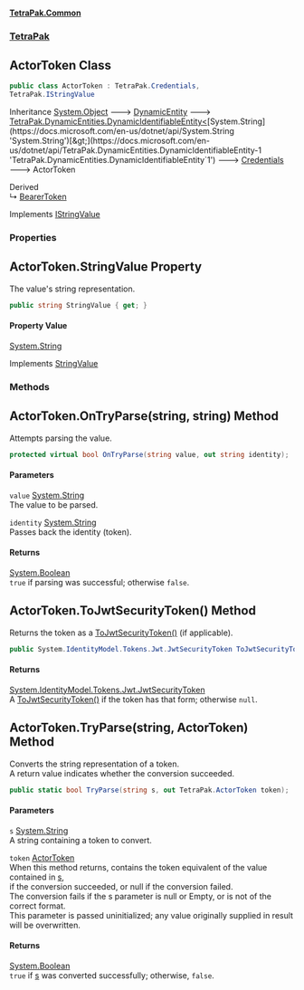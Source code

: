 #### [TetraPak.Common](index.md 'index')
### [TetraPak](TetraPak.md 'TetraPak')
## ActorToken Class
```csharp
public class ActorToken : TetraPak.Credentials,
TetraPak.IStringValue
```

Inheritance [System.Object](https://docs.microsoft.com/en-us/dotnet/api/System.Object 'System.Object') &#129106; [DynamicEntity](TetraPak_DynamicEntities_DynamicEntity.md 'TetraPak.DynamicEntities.DynamicEntity') &#129106; [TetraPak.DynamicEntities.DynamicIdentifiableEntity&lt;](https://docs.microsoft.com/en-us/dotnet/api/TetraPak.DynamicEntities.DynamicIdentifiableEntity-1 'TetraPak.DynamicEntities.DynamicIdentifiableEntity`1')[System.String](https://docs.microsoft.com/en-us/dotnet/api/System.String 'System.String')[&gt;](https://docs.microsoft.com/en-us/dotnet/api/TetraPak.DynamicEntities.DynamicIdentifiableEntity-1 'TetraPak.DynamicEntities.DynamicIdentifiableEntity`1') &#129106; [Credentials](TetraPak_Credentials.md 'TetraPak.Credentials') &#129106; ActorToken  

Derived  
&#8627; [BearerToken](TetraPak_BearerToken.md 'TetraPak.BearerToken')  

Implements [IStringValue](TetraPak_IStringValue.md 'TetraPak.IStringValue')  
### Properties
<a name='TetraPak_ActorToken_StringValue'></a>
## ActorToken.StringValue Property
The value's string representation.  
```csharp
public string StringValue { get; }
```
#### Property Value
[System.String](https://docs.microsoft.com/en-us/dotnet/api/System.String 'System.String')

Implements [StringValue](TetraPak_IStringValue.md#TetraPak_IStringValue_StringValue 'TetraPak.IStringValue.StringValue')  
  
### Methods
<a name='TetraPak_ActorToken_OnTryParse(string_string)'></a>
## ActorToken.OnTryParse(string, string) Method
Attempts parsing the value.   
```csharp
protected virtual bool OnTryParse(string value, out string identity);
```
#### Parameters
<a name='TetraPak_ActorToken_OnTryParse(string_string)_value'></a>
`value` [System.String](https://docs.microsoft.com/en-us/dotnet/api/System.String 'System.String')  
The value to be parsed.  
  
<a name='TetraPak_ActorToken_OnTryParse(string_string)_identity'></a>
`identity` [System.String](https://docs.microsoft.com/en-us/dotnet/api/System.String 'System.String')  
Passes back the identity (token).  
  
#### Returns
[System.Boolean](https://docs.microsoft.com/en-us/dotnet/api/System.Boolean 'System.Boolean')  
`true` if parsing was successful; otherwise `false`.  
            
  
<a name='TetraPak_ActorToken_ToJwtSecurityToken()'></a>
## ActorToken.ToJwtSecurityToken() Method
Returns the token as a [ToJwtSecurityToken()](TetraPak_ActorToken.md#TetraPak_ActorToken_ToJwtSecurityToken() 'TetraPak.ActorToken.ToJwtSecurityToken()') (if applicable).  
```csharp
public System.IdentityModel.Tokens.Jwt.JwtSecurityToken ToJwtSecurityToken();
```
#### Returns
[System.IdentityModel.Tokens.Jwt.JwtSecurityToken](https://docs.microsoft.com/en-us/dotnet/api/System.IdentityModel.Tokens.Jwt.JwtSecurityToken 'System.IdentityModel.Tokens.Jwt.JwtSecurityToken')  
A [ToJwtSecurityToken()](TetraPak_ActorToken.md#TetraPak_ActorToken_ToJwtSecurityToken() 'TetraPak.ActorToken.ToJwtSecurityToken()') if the token has that form; otherwise `null`.  
  
<a name='TetraPak_ActorToken_TryParse(string_TetraPak_ActorToken)'></a>
## ActorToken.TryParse(string, ActorToken) Method
Converts the string representation of a token.  
A return value indicates whether the conversion succeeded.  
```csharp
public static bool TryParse(string s, out TetraPak.ActorToken token);
```
#### Parameters
<a name='TetraPak_ActorToken_TryParse(string_TetraPak_ActorToken)_s'></a>
`s` [System.String](https://docs.microsoft.com/en-us/dotnet/api/System.String 'System.String')  
A string containing a token to convert.  
  
<a name='TetraPak_ActorToken_TryParse(string_TetraPak_ActorToken)_token'></a>
`token` [ActorToken](TetraPak_ActorToken.md 'TetraPak.ActorToken')  
When this method returns, contains the token equivalent of the value contained in [s](TetraPak_ActorToken.md#TetraPak_ActorToken_TryParse(string_TetraPak_ActorToken)_s 'TetraPak.ActorToken.TryParse(string, TetraPak.ActorToken).s'),  
if the conversion succeeded, or null if the conversion failed.  
The conversion fails if the s parameter is null or Empty, or is not of the correct format.  
This parameter is passed uninitialized; any value originally supplied in result will be overwritten.  
  
#### Returns
[System.Boolean](https://docs.microsoft.com/en-us/dotnet/api/System.Boolean 'System.Boolean')  
`true` if [s](TetraPak_ActorToken.md#TetraPak_ActorToken_TryParse(string_TetraPak_ActorToken)_s 'TetraPak.ActorToken.TryParse(string, TetraPak.ActorToken).s') was converted successfully; otherwise, `false`.  
            
  
